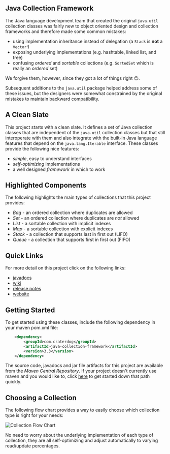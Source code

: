 ## Java Collection Framework
The Java language development team that created the original `java.util` collection classes was fairly new
to object oriented design and collection frameworks and therefore made some common mistakes:
 * using implementation inheritance instead of delegation (a `Stack` is **not** a `Vector`!)
 * exposing underlying implementations (e.g. hashtable, linked list, and tree)
 * confusing _ordered_ and _sortable_ collections (e.g. `SortedSet` which is really an _ordered_ set)

We forgive them, however, since they got a lot of things right :wink:.

Subsequent additions to the `java.util` package helped address some of these issues, but the designers were
somewhat constrained by the original mistakes to maintain backward compatibility.

## A Clean Slate
This project starts with a clean slate. It defines a set of Java collection classes that are independent
of the `java.util` collection classes but that still interoperate with them and also integrate with the
built-in Java language features that depend on the `java.lang.Iterable` interface. These classes provide
the following nice features:

 * *simple*, easy to understand interfaces
 * *self-optimizing* implementations
 * a well designed *framework* in which to work

## Highlighted Components
The following highlights the main types of collections that this project provides:

 * *Bag* - an ordered collection where duplicates are allowed
 * *Set* - an ordered collection where duplicates are *not* allowed
 * *List* - a sortable collection with implicit indexes
 * *Map* - a sortable collection with explicit indexes
 * *Stack* - a collection that supports last in first out (LIFO)
 * *Queue* - a collection that supports first in first out (FIFO)

## Quick Links
For more detail on this project click on the following links:

 * [javadocs](http://craterdog.github.io/java-collection-framework/3.3/index.html)
 * [wiki](https://github.com/craterdog/java-collection-framework/wiki)
 * [release notes](https://github.com/craterdog/java-collection-framework/wiki/Release-Notes)
 * [website](http://craterdog.com)

## Getting Started
To get started using these classes, include the following dependency in your maven pom.xml file:

```xml
    <dependency>
        <groupId>com.craterdog</groupId>
        <artifactId>java-collection-framework</artifactId>
        <version>3.3</version>
    </dependency>
```

The source code, javadocs and jar file artifacts for this project are available from the
*Maven Central Repository*. If your project doesn't currently use maven and you would like to,
click [here](https://github.com/craterdog/maven-parent-poms) to get started down that path quickly.

## Choosing a Collection
The following flow chart provides a way to easily choose which collection type is right for your
needs:

![Collection Flow Chart](https://github.com/craterdog/java-collection-framework/blob/master/docs/images/FlowChart.png)

No need to worry about the underlying implementation of each type of collection, they are all
self-optimizing and adjust automatically to varying read/update percentages.
